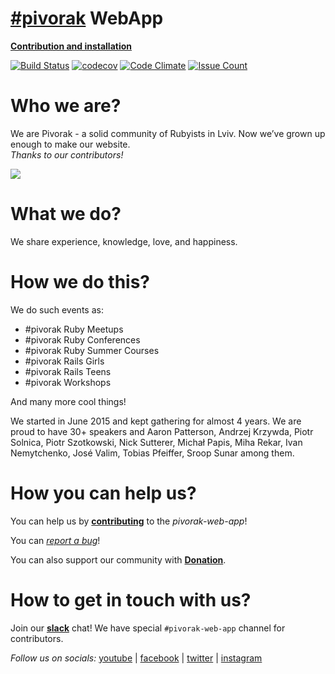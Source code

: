 # [#pivorak](http://pivorak.com/) WebApp

**[Contribution and installation](./CONTRIBUTING.md)**

[![Build Status](https://travis-ci.org/pivorakmeetup/pivorak-web-app.svg?branch=development)](https://travis-ci.org/pivorakmeetup/pivorak-web-app) [![codecov](https://codecov.io/gh/pivorakmeetup/pivorak-web-app/branch/development/graph/badge.svg)](https://codecov.io/gh/pivorakmeetup/pivorak-web-app) [![Code Climate](https://codeclimate.com/github/pivorakmeetup/pivorak-web-app/badges/gpa.svg)](https://codeclimate.com/github/pivorakmeetup/pivorak-web-app) [![Issue Count](https://codeclimate.com/github/pivorakmeetup/pivorak-web-app/badges/issue_count.svg)](https://codeclimate.com/github/pivorakmeetup/pivorak-web-app)

# Who we are?
We are Pivorak - a solid community of Rubyists in Lviv.
Now we’ve grown up enough to make our website. <br />
*Thanks to our contributors!*

![](.github/photo.jpg)

# What we do?
We share experience, knowledge, love, and happiness.

# How we do this?
We do such events as:
  - #pivorak Ruby Meetups
  - #pivorak Ruby Conferences
  - #pivorak Ruby Summer Courses
  - #pivorak Rails Girls
  - #pivorak Rails Teens
  - #pivorak Workshops

And many more cool things!

We started in June 2015 and kept gathering for almost 4 years.
We are proud to have 30+ speakers and Aaron Patterson, Andrzej Krzywda, Piotr Solnica, Piotr Szotkowski, Nick Sutterer, Michał Papis, Miha Rekar, Ivan Nemytchenko, José Valim,  Tobias Pfeiffer, Sroop Sunar among them.

# How you can help us?
You can help us by **[contributing](./CONTRIBUTING.md)** to the *pivorak-web-app*!

You can *[report a bug](https://github.com/pivorakmeetup/pivorak-web-app/issues/new?labels=bug)*!

You can also support our community with **[Donation](https://pivorak.com/donate)**.

# How to get in touch with us?
Join our **[slack](http://pivorak-slack.herokuapp.com)** chat!
We have special `#pivorak-web-app` channel for contributors.

*Follow us on socials:* [youtube](https://www.youtube.com/channel/UCPsfLdQH_0CaDIe4imm7bMA/featured) | [facebook](https://www.facebook.com/pivorak) | [twitter](https://twitter.com/pivorakmeetup) | [instagram](https://instagram.com/pivorakmeetup)


